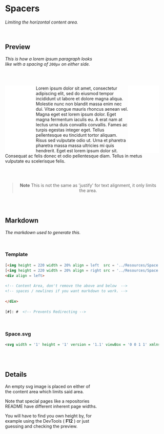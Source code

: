 
# Spacers

*Limiting the horizontal content area.*

<br>

## Preview

*This is how a lorem ipsum paragraph looks*  
*like with a spacing of `200px` on either side.*

<br>
<br>

[<img height = 220 width = 20% align = left  src = '../Resources/Space.svg' >][#]
[<img height = 220 width = 20% align = right src = '../Resources/Space.svg' >][#]

<div align = left>

Lorem ipsum dolor sit amet, consectetur adipiscing elit, sed do eiusmod tempor incididunt ut labore et dolore magna aliqua. Molestie nunc non blandit massa enim nec dui. Vitae congue mauris rhoncus aenean vel. Magna eget est lorem ipsum dolor. Eget magna fermentum iaculis eu. A erat nam at lectus urna duis convallis convallis. Fames ac turpis egestas integer eget. Tellus pellentesque eu tincidunt tortor aliquam. Risus sed vulputate odio ut. Urna et pharetra pharetra massa massa ultricies mi quis hendrerit. Eget est lorem ipsum dolor sit. Consequat ac felis donec et odio pellentesque diam. Tellus in metus vulputate eu scelerisque felis.

</div>

<br>
<br>

<div align = center>

> **Note** This is not the same as 'justify' for text alignment, it only limits the area.

</div>
	
<br>
<br>

## Markdown

*The markdown used to generate this.*

<br>

### Template

```html
[<img height = 220 width = 20% align = left  src = '../Resources/Space.svg' >][#]
[<img height = 220 width = 20% align = right src = '../Resources/Space.svg' >][#]
<div align = left>

<!-- Content Area, don't remove the above and below  -->
<!-- spaces / newlines if you want markdown to work. -->

</div>

[#]: #  <!-- Prevents Redirecting -->
```

<br>

### Space.svg

```svg
<svg width = '1' height = '1' version = '1.1' viewBox = '0 0 1 1' xmlns = 'http://www.w3.org/2000/svg'></svg>
```

<br>
<br>

## Details

An empty svg image is placed on either of  
the content area which limits said area.

Note that special pages like a repositories  
README have different inherent page widths.

You will have to find you own height by, for  
example using the DevTools ( **F12** ) or just  
guessing and checking the preview.

<br>

<!----------------------------------------------------------------------------->


[#]: #
